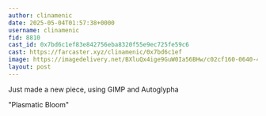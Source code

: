 ```yaml
---
author: clinamenic
date: 2025-05-04T01:57:38+0000
username: clinamenic
fid: 8810
cast_id: 0x7bd6c1ef83e842756eba8320f55e9ec725fe59c6
cast: https://farcaster.xyz/clinamenic/0x7bd6c1ef
image: https://imagedelivery.net/BXluQx4ige9GuW0Ia56BHw/c02cf160-0640-4ba8-e308-528e220ef200/original
layout: post
---
```


Just made a new piece, using GIMP and Autoglypha

"Plasmatic Bloom"

<img src='https://imagedelivery.net/BXluQx4ige9GuW0Ia56BHw/c02cf160-0640-4ba8-e308-528e220ef200/original' alt='' referrerpolicy='no-referrer'/>
